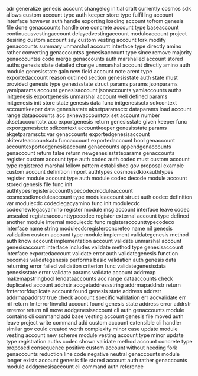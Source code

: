 adr generalize genesis account changelog initial draft currently cosmos sdk allows custom account type auth keeper store type fulfilling account interface however auth handle exporting loading account tofrom genesis file done genaccounts handle one concrete account type baseaccount continuousvestingaccount delayedvestingaccount moduleaccount project desiring custom account say custom vesting account fork modify genaccounts summary unmarshal account interface type directly amino rather converting genaccountss genesisaccount type since remove majority genaccountss code merge genaccounts auth marshalled account stored auths genesis state detailed change unmarshal account directly amino auth module genesisstate gain new field account note arent type exportedaccount reason outlined section genesisstate auth state must provided genesis type genesisstate struct params params jsonparams yamlparams account genesisaccount jsonaccounts yamlaccounts auths initgenesis exportgenesis unmarshal account well defined params initgenesis init store state genesis data func initgenesisctx sdkcontext accountkeeper data genesisstate aksetparamsctx dataparams load account range dataaccounts acc aknewaccountctx set account number aksetaccountctx acc exportgenesis return genesisstate given keeper func exportgenesisctx sdkcontext accountkeeper genesisstate params akgetparamsctx var genaccounts exportedgenesisaccount akiterateaccountsctx funcaccount exportedaccount bool genaccount accountexportedgenesisaccount genaccounts appendgenaccounts genaccount return false return newgenesisstateparams genaccounts register custom account type auth codec auth codec must custom account type registered marshal follow pattern established gov proposal example custom account definition import authtypes cosmossdkioxauthtypes register module account type auth module codec decode module account stored genesis file func init authtypesregisteraccounttypecodecmoduleaccount cosmossdkmoduleaccount type moduleaccount struct auth codec definition var modulecdc codeclegacyamino func init modulecdc codecnewlegacyamino register module msg account interface leave codec unsealed registeraccounttypecodec register external account type defined another module internal modulecdc func registeraccounttypecodeco interface name string modulecdcregisterconcreteo name nil genesis validation custom account type module implement validategenesis method auth know account implementation account validate unmarshal account genesisaccount interface includes validate method type genesisaccount interface exportedaccount validate error auth validategenesis function becomes validategenesis performs basic validation auth genesis data returning error failed validation criterion func validategenesisdata genesisstate error validate params validate account addrmap makemapstringbool lendataaccounts acc range dataaccounts check duplicated account addrstr accgetaddressstring addrmapaddrstr return fmterrorfduplicate account found genesis state address addrstr addrmapaddrstr true check account specific validation err accvalidate err nil return fmterrorfinvalid account found genesis state address error addrstr errerror return nil move addgenesisaccount cli auth genaccounts module contains cli command add base vesting account genesis file moved auth leave project write command add custom account extensible cli handler similar gov could created worth complexity minor case update module vesting account new scheme module vesting account type minor update type registration auths codec shown validate method account concrete type proposed consequence positive custom account without needing fork genaccounts reduction line code negative neutral genaccounts module longer exists account genesis file stored account auth rather genaccounts module addgenesisaccount cli command auth reference